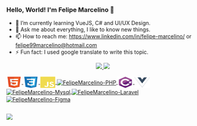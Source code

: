 ### Hello, World! I'm Felipe Marcelino 👋

- 🌱 I’m currently learning VueJS, C# and UI/UX Design.
- 💬 Ask me about everything, I like to know new things.
- 📫 How to reach me: https://www.linkedin.com/in/felipe-marcelino/ or felipe99marcelino@hotmail.com
- ⚡ Fun fact: I used google translate to write this topic.

<div align="center">
  <a href="https://github.com/felipemarcelino99">
  <img height="180em" src="https://github-readme-stats.vercel.app/api?username=felipemarcelino99&show_icons=true&theme=dracula&include_all_commits=true&count_private=true"/>
  <img height="180em" src="https://github-readme-stats.vercel.app/api/top-langs/?username=felipemarcelino99&layout=compact&langs_count=7&theme=dracula"/>
</div>
  
 <div style="display: inline_block"><br>
  <img align="center" alt="FelipeMarcelino-HTML" height="30" width="40" src="https://raw.githubusercontent.com/devicons/devicon/master/icons/html5/html5-original.svg">
  <img align="center" alt="FelipeMarcelino-CSS" height="30" width="40" src="https://raw.githubusercontent.com/devicons/devicon/master/icons/css3/css3-original.svg">
  <img align="center" alt="FelipeMarcelino-Js" height="30" width="40" src="https://raw.githubusercontent.com/devicons/devicon/master/icons/javascript/javascript-plain.svg">
  <img align="center" alt="FelipeMarcelino-PHP" height="30" width="40" src="https://cdn.jsdelivr.net/gh/devicons/devicon/icons/php/php-original.svg" />
  <img align="center" alt="FelipeMarcelino-Csharp" height="30" width="40" src="https://raw.githubusercontent.com/devicons/devicon/master/icons/csharp/csharp-original.svg">
  <img align="center" alt="FelipeMarcelino-Vuejs" height="30" width="40" src="https://raw.githubusercontent.com/devicons/devicon/master/icons/vuejs/vuejs-plain.svg">
  <img align="center" alt="FelipeMarcelino-Mysql" height="30" width="40" src="https://cdn.jsdelivr.net/gh/devicons/devicon/icons/mysql/mysql-original.svg"
  <img align="center" alt="FelipeMarcelino-Bootstrap" height="30" width="40" src="https://cdn.jsdelivr.net/gh/devicons/devicon/icons/bootstrap/bootstrap-original.svg" />
  <img align="center" alt="FelipeMarcelino-Laravel" height="30" width="40" src="https://cdn.jsdelivr.net/gh/devicons/devicon/icons/laravel/laravel-plain.svg" />
  <img align="center" alt="FelipeMarcelino-Figma" height="30" width="40" src="https://cdn.jsdelivr.net/gh/devicons/devicon/icons/figma/figma-original.svg" />
 </div>
  
  ##
 
<div> 
 <a href="https://www.linkedin.com/in/felipe-marcelino/" target="_blank"><img src="https://img.shields.io/badge/-LinkedIn-%230077B5?style=for-the-badge&logo=linkedin&logoColor=white" target="_blank"></a>
</div>
 
